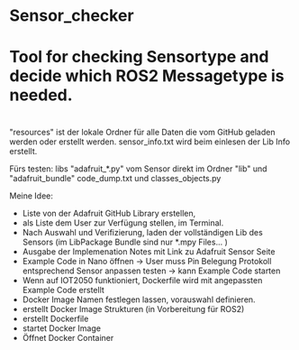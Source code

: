 # Sensor_checker
# Tool for checking Sensortype and decide which ROS2 Messagetype is needed.
#
# 

"resources" ist der lokale Ordner für alle Daten die vom GitHub geladen werden oder erstellt werden.
sensor_info.txt wird beim einlesen der Lib Info erstellt.

Fürs testen:
libs "adafruit_*.py" vom Sensor direkt im Ordner
"lib" und "adafruit_bundle"
code_dump.txt und classes_objects.py 


Meine Idee:

- Liste von der Adafruit GitHub Library erstellen,
- als Liste dem User zur Verfügung stellen, im Terminal.
- Nach Auswahl und Verifizierung, laden der vollständigen Lib des Sensors (im LibPackage Bundle sind nur *.mpy Files... )
- Ausgabe der Implemenation Notes mit Link zu Adafruit Sensor Seite
- Example Code in Nano öffnen
-> User muss Pin Belegung Protokoll entsprechend Sensor anpassen testen
-> kann Example Code starten
- Wenn auf IOT2050 funktioniert, Dockerfile wird mit angepassten Example Code erstellt
- Docker Image Namen festlegen lassen, vorauswahl definieren.
- erstellt Docker Image Strukturen (in Vorbereitung für ROS2)
- erstellt Dockerfile
- startet Docker Image
- Öffnet Docker Container

